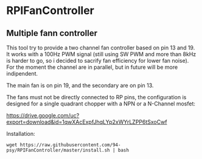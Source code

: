 # RPIFanController

## Multiple fann controller

This tool try to provide a two channel fan controller based on pin 13 and 19. It works with a 100Hz PWM signal (still using SW PWM and more than 8kHz is harder to go, so i decided to sacrify fan efficiency for lower fan noise). For the moment the channel are in parallel, but in future will be more indipendent.

The main fan is on pin 19, and the secondary are on pin 13.

The fans must not be directly connected to RP pins, the configuration is designed for a single quadrant chopper with a NPN or a N-Channel mosfet:

https://drive.google.com/uc?export=download&id=1qwXAcExpfJhqLYp2xWYrLZPP6tSxoCwf


Installation:

`wget https://raw.githubusercontent.com/94-psy/RPIFanController/master/install.sh | bash`
